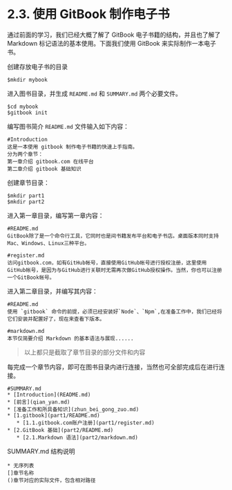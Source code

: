 # **2.3. 使用 GitBook 制作电子书**

通过前面的学习，我们已经大概了解了 GitBook 电子书籍的结构，并且也了解了 Markdown 标记语法的基本使用。下面我们使用 GitBook 来实际制作一本电子书。

创建存放电子书的目录

    $mkdir mybook

进入图书目录，并生成 `README.md` 和 `SUMMARY.md` 两个必要文件。

    $cd mybook
    $gitbook init

编写图书简介 `README.md` 文件输入如下内容：

    #Introduction
    这是一本使用 gitbook 制作电子书籍的快速上手指南。
    分为两个章节：
    第一章介绍 gitbook.com 在线平台
    第二章介绍 gitbook 基础知识

创建章节目录：

    $mkdir part1
    $mkdir part2

进入第一章目录，编写第一章内容：

    #README.md
    GitBook除了是一个命令行工具，它同时也是间书籍发布平台和电子书店。桌面版本同时支持Mac、Windows、Linux三种平台。

    #register.md
    访问gitbook.com，如有GitHub帐号，直接使用GitHub帐号进行授权注册，这里使用GitHub帐号，是因为与GitHub进行关联时无需再次做GitHub授权操作。当然，你也可以注册一个GitBook帐号。

进入第二章目录，并编写其内容：

    #README.md
    使用 `gitbook` 命令的前提，必须已经安装好`Node`、`Npm`,在准备工作中，我们已经将它们安装并配置好了，现在来查看下版本。  

    #markdown.md
    本节仅简要介绍 Markdown 的基本语法与展现......

> 以上都只是截取了章节目录的部分文件和内容

每完成一个章节内容，即可在图书目录内进行连接，当然也可全部完成后在进行连接。

    #SUMMARY.md
    * [Introduction](README.md)
    * [前言](qian_yan.md)
    * [准备工作和所具备知识](zhun_bei_gong_zuo.md)
    * [1.gitbook](part1/README.md)
       * [1.1.gitbook.com账户注册](part1/register.md)
    * [2.GitBook 基础](part2/README.md)
       * [2.1.Markdown 语法](part2/markdown.md)

SUMMARY.md 结构说明

    * 无序列表
    []章节名称
    ()章节对应的实际文件，包含相对路径

